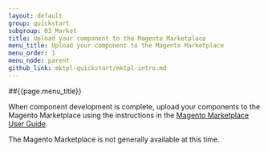 ```yaml
---
layout: default
group: quickstart
subgroup: 03_Market
title: Upload your component to the Magento Marketplace
menu_title: Upload your component to the Magento Marketplace
menu_order: 1
menu_node: parent
github_link: mktpl-quickstart/mktpl-intro.md
---
```


##{{page.menu_title}}

When component development is complete, upload your components to the Magento Marketplace using the instructions in the <a href="http://docs.magento.com/marketplace/getting-started.html" target="_blank">Magento Marketplace User Guide</a>.

<div class="bs-callout bs-callout-warning">
    <p>The Magento Marketplace is not generally available at this time. </p>
</div>


